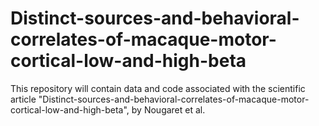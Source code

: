 # Distinct-sources-and-behavioral-correlates-of-macaque-motor-cortical-low-and-high-beta

This repository will contain data and code associated with the scientific article "Distinct-sources-and-behavioral-correlates-of-macaque-motor-cortical-low-and-high-beta", by Nougaret et al. 
